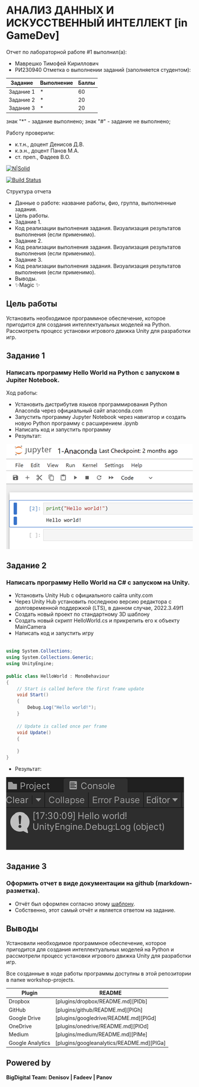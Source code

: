 # АНАЛИЗ ДАННЫХ И ИСКУССТВЕННЫЙ ИНТЕЛЛЕКТ [in GameDev]
Отчет по лабораторной работе #1 выполнил(а):
- Маврешко Тимофей Кириллович
- РИ230940
Отметка о выполнении заданий (заполняется студентом):

| Задание | Выполнение | Баллы |
| ------ | ------ | ------ |
| Задание 1 | * | 60 |
| Задание 2 | * | 20 |
| Задание 3 | * | 20 |

знак "*" - задание выполнено; знак "#" - задание не выполнено;

Работу проверили:
- к.т.н., доцент Денисов Д.В.
- к.э.н., доцент Панов М.А.
- ст. преп., Фадеев В.О.

[![N|Solid](https://cldup.com/dTxpPi9lDf.thumb.png)](https://nodesource.com/products/nsolid)

[![Build Status](https://travis-ci.org/joemccann/dillinger.svg?branch=master)](https://travis-ci.org/joemccann/dillinger)

Структура отчета

- Данные о работе: название работы, фио, группа, выполненные задания.
- Цель работы.
- Задание 1.
- Код реализации выполнения задания. Визуализация результатов выполнения (если применимо).
- Задание 2.
- Код реализации выполнения задания. Визуализация результатов выполнения (если применимо).
- Задание 3.
- Код реализации выполнения задания. Визуализация результатов выполнения (если применимо).
- Выводы.
- ✨Magic ✨

## Цель работы
Установить необходимое программное обеспечение, которое пригодится для создания интеллектуальных моделей на Python. Рассмотреть процесс установки игрового движка Unity для разработки игр.


## Задание 1
### Написать программу Hello World на Python с запуском в Jupiter Notebook.
Ход работы:
- Установить дистрибутив языков программирования Python Anaconda через официальный сайт anaconda.com
- Запустить программу Jupyter Notebook через навигатор и создать новую Python программу с расширением .ipynb
- Написать код и запустить программу
- Результат:

![image](screenshots/Screenshot1.png)


## Задание 2
### Написать программу Hello World на C# с запуском на Unity.

- Установить Unity Hub с официального сайта unity.com
- Через Unity Hub установить последнюю версию редактора с долговременной поддержкой (LTS), в данном случае, 2022.3.49f1
- Создать новый проект по стандартному 3D шаблону
- Создать новый скрипт HelloWorld.cs и прикрепить его к объекту MainCamera
- Написать код и запустить игру

```cs

using System.Collections;
using System.Collections.Generic;
using UnityEngine;

public class HelloWorld : MonoBehaviour
{
    // Start is called before the first frame update
    void Start()
    {
        Debug.Log("Hello world!");
    }

    // Update is called once per frame
    void Update()
    {
        
    }
}

```
- Результат:

![image](screenshots/Screenshot2.png)

## Задание 3
### Оформить отчет в виде документации на github (markdown-разметка).

- Отчёт был оформлен согласно этому [шаблону](https://github.com/Den1sovDm1triy/DA-in-GameDev-lab1/blob/main/README.md).
- Собственно, этот самый отчёт и является ответом на задание.

## Выводы

Установили необходимое программное обеспечение, которое пригодится для создания интеллектуальных моделей на Python и рассмотрели процесс установки игрового движка Unity для разработки игр.

Все созданные в ходе работы программы доступны в этой репозитории в папке workshop-projects.

| Plugin | README |
| ------ | ------ |
| Dropbox | [plugins/dropbox/README.md][PlDb] |
| GitHub | [plugins/github/README.md][PlGh] |
| Google Drive | [plugins/googledrive/README.md][PlGd] |
| OneDrive | [plugins/onedrive/README.md][PlOd] |
| Medium | [plugins/medium/README.md][PlMe] |
| Google Analytics | [plugins/googleanalytics/README.md][PlGa] |

## Powered by

**BigDigital Team: Denisov | Fadeev | Panov**

